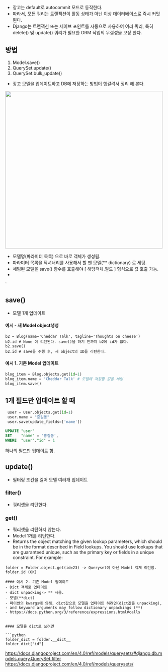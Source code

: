 - 장고는 default로 autocommit 모드로 동작한다. 
- 따라서, 모든 쿼리는 트랜잭션이 활동 상태가 아닌 이상 데이터베이스로 즉시 커밋 된다. 
- Django는 트랜잭션 또는 세이브 포인트를 자동으로 사용하여 여러 쿼리, 특히 delete() 및 update() 쿼리가 필요한 ORM 작업의 무결성을 보장 한다.


## 방법
1. Model.save()
2. QuerySet.update()
3. QuerySet.bulk_update()

- 장고 모델을 업데이트하고 DB에 저장하는 방법이 햇갈려서 정리 해 본다.
<img src="https://user-images.githubusercontent.com/15938354/155672290-32f92e4c-f1b0-42e9-a311-e89965a81901.png" width=500>

- 모델명(파라미터 목록) 으로 바로 객체가 생성됨.
- 파라미터 목록을 딕셔너리를 사용해서 할 땐 모델(** dictionary) 로 세팅. 
- 세팅된 모델을 save() 함수를 호출해야 [ 해당객체.필드 ] 형식으로 값 호출 가능.
- 

`


## save() 
- 모델 1개 업데이트 
#### 예시 - 새 Model object생성
```
b2 = Blog(name='Cheddar Talk', tagline='Thoughts on cheese')
b2.id # None 이 리턴된다. save()을 하기 전까지 b2에 id가 없다. 
b2.save() 
b2.id # save를 수행 후, 새 object의 ID를 리턴한다.
```

#### 예시 1. 기존 Model 업데이트 
```python
blog_item = Blog.objects.get(id=1)
blog_item.name = 'Cheddar Talk' # 모델에 저장할 값을 세팅 
blog_item.save() 
```

## 1개 필드만 업데이트 할 때 
```python
 user = User.objects.get(id=1)
 user.name = "홍길동"
 user.save(update_fields=['name'])
```

```sql
UPDATE "user"
SET    "name" = '홍길동',
WHERE  "user"."id" = 1
```
하나의 필드만 업데이트 함.

## update()
- 필터링 조건을 걸어 모델 여러개 업데이트 

### filter()
- 쿼리셋을 리턴한다.

###  get()
- 쿼리셋을 리턴하지 않는다. 
- Model 1개를 리턴한다.
- Returns the object matching the given lookup parameters, which should be in the format described in Field lookups. 
You should use lookups that are guaranteed unique, such as the primary key or fields in a unique constraint. For example:

```
folder = Folder.object.get(id=23) -> Queryset이 아닌 Model 객체 리턴함.
folder.id (OK) 

#### 예시 2. 기존 Model 업데이트 
- Dict 객체로 업데이트 
- dict unpacking-> ** 사용. 
- 모델(**dict)
- 파이썬의 kwargs에 의해, dict값으로 모델을 업데이트 하려면(dict값을 unpacking), 
- and keyword arguments may follow dictionary unpackings (**) 
- https://docs.python.org/3/reference/expressions.html#calls


#### 모델을 dict로 쓰려면

```python
folder_dict = folder.__dict__
folder_dict["id"]
```
https://docs.djangoproject.com/en/4.0/ref/models/querysets/#django.db.models.query.QuerySet.filter
https://docs.djangoproject.com/en/4.0/ref/models/querysets/
